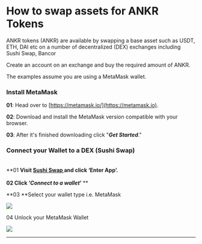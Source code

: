 # How to swap assets for ANKR Tokens

ANKR tokens (ANKR) are available by swapping a base asset such as USDT, ETH, DAI etc on a number of decentralized (DEX) exchanges including Sushi Swap, Bancor

Create an account on an exchange and buy the required amount of ANKR.

The examples assume you are using a MetaMask wallet.

### Install MetaMask

**01**: Head over to [https://metamask.io/](https://metamask.io).

**02**: Download and install the MetaMask version compatible with your browser.

**03**: After it's finished downloading click "_**Get Started**_."

### **Connect your Wallet to a DEX (Sushi Swap)**

\
**01 **Visit [Sushi Swap ](https://sushi.com)and click ‘Enter App’.\
\
**02** Click ‘_Connect to a wallet_’** **

**03 **Select your wallet type i.e. MetaMask

![](https://lh6.googleusercontent.com/lZNFCAYQ2\_s9JLKwPXk1Dubce1yjcnGx5E3p7XWL4vjX\_YPVegb-niwSjZpoWweR8YD431SMnE4QCoM10xRQgzXef7ncpfgKH7n0yIpfDw4EmvEoPgJ3QMr\_ZF8sFWfllsp4nF6w=s1600)

04 Unlock your MetaMask Wallet

![](https://lh3.googleusercontent.com/Ybo9YKET-1asxgtRjsmfYmn8WzF5x5H1fpvVG7v\_o7OBvmGbUIEvTA4jSj27\_Zseq3CKDdysDL638XZTHIoNQQgODE0DTjci2SXU\_qah8N-Qou8SjQ1meNqwk1f5bKsaEFEl3usW=s1600)

****

